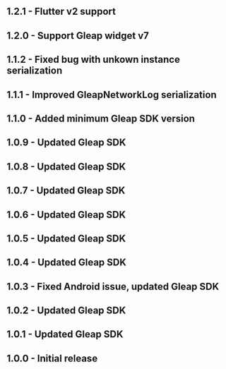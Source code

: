 ## 1.2.1 - Flutter v2 support
## 1.2.0 - Support Gleap widget v7
## 1.1.2 - Fixed bug with unkown instance serialization
## 1.1.1 - Improved GleapNetworkLog serialization
## 1.1.0 - Added minimum Gleap SDK version
## 1.0.9 - Updated Gleap SDK
## 1.0.8 - Updated Gleap SDK
## 1.0.7 - Updated Gleap SDK
## 1.0.6 - Updated Gleap SDK
## 1.0.5 - Updated Gleap SDK
## 1.0.4 - Updated Gleap SDK
## 1.0.3 - Fixed Android issue, updated Gleap SDK
## 1.0.2 - Updated Gleap SDK
## 1.0.1 - Updated Gleap SDK
## 1.0.0 - Initial release
